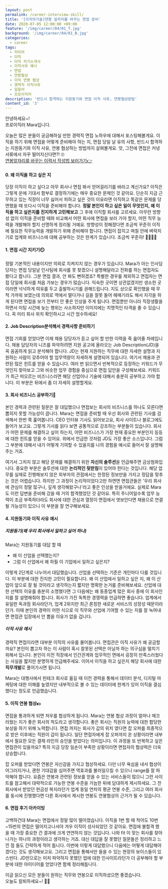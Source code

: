 ```yaml
---
layout: post
permalink: /career-interview-skill/
title: '[이직의기술]연봉 앞자리를 바꾸는 면접 준비'
date: 2020-07-05 12:00:00 +09:00
feature: '/img/career/04/01_T.jpg'
background: '/img/career/04/01_B.jpg'
categories:
  - career
tags:
  - 커리어
  - 이직
  - 이직 자기소개서
  - 이직사유 예시
  - 면접
  - 연봉협상
  - 이직 연봉 협상
  - 경력직 이직사유
  - 일잘러
  - 프로이직러
description: '반드시 합격하는 지원동기와 면접 이직 사유, 연봉협상방법'
content_id: '3'
---
```


안녕하세요~!<br>프로이직러 Mara입니다. 

오늘은 많은 분들이 궁금해하실 만한 경력직 면접 노하우에 대해서 포스팅해볼게요. 이직을 하기 위해 면접을 어떻게 준비해야 하는 지, 면접 당일 날 유의 사항, 반드시 합격하는 지원동기와 이직 사유, 연봉 협상하는 방법까지 살펴볼게요. 앗, 그전에 면접은 커녕 서류에서 자꾸 떨어지신다면?! 🙄<br>
[연봉앞자리를 바꾸는 이력서 작성법 보러가기👉](https://mara.kim/career-resume-skill/) 

#### 0. 왜 이직을 하고 싶은 지

당장 이직이 하고 싶다고 아무 회사나 면접 봐서 얻어걸리기를 바라고 계신가요? 이직은 그렇게 운에 기대서 함부로 결정하기에는 매우 중요한 문제인 것 같아요. 단순히 지금 근무하고 있는 직장이 너무 싫어서 피하고 싶은 것이 이유라면 이직하고 똑같은 문제를 당면했을 때 또다시 이직을 준비해야 합니다. **정말 본인이 하고 싶은 일이 무엇인지, 왜 이직을 하고 싶은지를 진지하게 고민해보고** 그 후에 이직할 회사를 고르세요. 아무런 방향성 없이 이직을 준비할 때와 비교해서 어떤 회사에 면접을 보러 가야 할지, 어떤 직무 능력을 개발해야 할지 선명하게 정리될 거예요. 방향성이 정해졌다면 조금씩 꾸준히 이직에 필요한 직무능력을 개발하기 위해 준비해야 합니다. 면접이 잡히고 며칠 안에 벼락치기로 업계와 비즈니스에 대해 공부하는 것은 한계가 있습니다. 조금씩 꾸준히! 🏃‍♀️🏃‍♂️

#### 1. 면접 시간 지키기⏲️ 

정말 기본적인 내용이지만 의외로 지켜지지 않는 경우가 있습니다. Mara가 아는 인사담당자는 면접 당일날 인사팀에 회사를 못 찾겠으니 설명해달라고 전화를 하는 면접자도 봤다고 합니다. 그분 면접 결과, 안 봐도 뻔하겠죠? 특별한 경우를 제외하고 면접자는 면접 당일에 회사를 처음 가보는 경우가 많습니다. 익숙한 곳이면 상관없겠지만 생소한 곳이라면 넉넉하게 여유를 두고 출발하시기를 권해드립니다. 지도 상으로 확인했을 때 무척 가까워 보였는데 의외로 역에서 멀다거나 길을 잘못 들어 헤매기라도 해서 지각을 하게 된다면 면접을 보기 전부터 안 좋은 인상을 주게 됩니다. 면접뿐만 아니라 직장생활을 하면서 미팅 시간에 늦는 행위는 사소하지만 이미지에는 치명적인 타격을 줄 수 있습니다. 꼭 미리 회사 위치 확인하시고 시간 엄수하세요!  

#### 2.  Job Description분석해서 경력사항 준비하기 

면접 기회를 얻었다면 이제 채용 담당자가 듣고 싶어 할 만한 이력을 죽 읊어줄 차례입니다. 채용 담당자의 니즈를 파악하려면 지원 공고에 올라오는 Job Description(JD)을 꼭 꼼꼼하게 읽고 분석해야 합니다. JD는 현재 지원하는 직무에 대한 자세한 설명과 지원하는 사람이 갖추어야 할 업무역량이 자세하게 설명되어 있습니다. 여기서 채용과 관련된 많은 힌트를 얻을 수 있습니다. 여러 번 읽으면서 반복적으로 등장하는 키워드가 무엇인지 찾아보고 그와 비슷한 업무 경험을 중심으로 면접 답안을 구성해보세요. 키워드가 최근 떠오르는 비즈니스라면 해당 산업이나 기술에 대해서 충분히 공부하고 가야 합니다. 이 부분은 뒤에서 좀 더 자세히 설명할게요. 

#### 3. 회사 비즈니스 공부하기📝 

본인 경력과 관련된 질문은 잘 대답했으나 면접보는 회사의 비즈니스를 하나도 모른다면 뽑히지 못할 가능성이 큽니다. Mara는 면접을 준비할 때 우선 회사와 관련된 기사를 검색해서 한번 쭉 훑어봅니다. CEO 인터뷰 기사도 읽어보고요, 회사 사이트나 블로그에도 들어가 보고요. 그렇게 기사를 읽다 보면 공통적으로 강조하는 부분들이 있습니다. 회사가 어떤 문제를 해결하고 싶어 하는지, 어떤 비즈니스가 가장 현재 중요한 부분인지 등등에 대한 힌트를 얻을 수 있어요. 위에서 언급한 것처럼 JD도 가장 좋은 소스입니다. 그럼 그 부분에 대해서 내가 어떻게 기여할 수 있을지를 나의 경험을 예시로 들어서 잘 설명해주는 거죠.

여기서 그치지 않고 해당 문제를 해결하기 위한 **자신의 솔루션**을 언급해주면 금상첨화입니다. 중요한 부분은 솔루션에 대한 **논리적인 뒷받침**이 있어야 한다는 것입니다. 해당 업무를 실제로 진행해보지 않은 외부자의 관점에서는 한정된 정보만을 가지고 정답을 맞추는 것은 어렵습니다. 하지만 그 과정이 논리적이었다고만 하면면 면접관들은  '우리 회사에 관심이 정말 많구나, 깊게 생각해왔구나'라고 좋은 인상을 받을거에요. 실제로 Mara도 이런 답변을 준비해 갔을 때 거의 합격했었던 것 같아요. 특히 주니어일수록 업무 능력이 조금 부족하더라도 회사에 대한 관심과 열정이 면접에서 엿보인다면 채용으로 연결될 가능성이 있으니 이 부분을 잘 연구해보세요. 

#### 4. 지원동기와 이직 사유 예시

##### 지원동기(왜 우리 회사에서 일하고 싶어 하나) 

Mara는 지원동기를 대답 할 때 

- 왜 이 산업을 선택했는지? 
- 그럼 이 산업에서 왜 하필 이 기업에서 일하고 싶은지? 

이렇게 2단계로 나누어서 대답했습니다. 산업을 선택하는 기준은 개인마다 다를 것입니다. 이 부분에 대한 진지한 고민이 필요합니다. 왜 이 산업에서 일하고 싶은 지, 왜 이 산업이 앞으로 잘 될 것이라고 생각하는지 짧지만 명확한 논거를 준비해보세요. 산업에 대한 선택의 이유를 충분히 소명했다면 그 다음에는 왜 동종업계 많은 회사 중에 이 회사인지를 잘 설명해줘야 합니다. 회사가 가진 독특한 경쟁력을 언급하면 좋습니다. 업계에서 유일한 독과점 회사라던가, 업계 2위지만 최근 론칭한 새로운 서비스의 성장성 때문이라던가. 이때 본인의 경력이 어떤 식으로 이 직무와 산업에 기여할 수 있는 지를 잘 녹여내면 면접관 입장에서 안 뽑을 이유가 없을 겁니다. 

##### 이직 사유 예시

경력직 면접이라면 대부분 이직의 사유를 물어봅니다. 면접관은 이직 사유가 왜 궁금할까요? 본인이 뽑고자 하는 이 사람이 혹시 잘못된 선택은 아닐까 하는 의구심을 떨치기 위해서 입니다. 본인이 이전 직장에서 인간관계와 업무적인 면에서 굉장히 만족스러웠다는 사실을 짧지만 분명하게 언급해주세요. 이어서 이직을 하고 싶은지 해당 회사에 대한 **직무개발**로 풀어가시면 됩니다. 

Mara는 대행사에서 핀테크 회사로 옮길 때 이전 경력을 통해서 데이터 분석, 디지털 마케팅에 대한 이해를 높였지만 내부적으로 볼 수 있는 데이터에 한계가 있어 이직을 결심했다는 정도로 언급했습니다.  

#### 5. 이직 연봉 협상💵 

면접을 통과하게 되면 처우를 협상하게 됩니다. Mara는 연봉 협상 과정이 얼마나 매끄러웠는 지가 좋은 회사의 척도라고 생각합니다. 좋은 회사는 직원의 능력에 대한 합당한 보상을 하기 위해 노력합니다. 면접 까지는 회사가 갑의 위치 였다면 잡 오퍼를 최종적으로 받은 이후에는 직원이 갑이 됩니다. 일단 면접자에게 잡 오퍼까지 온 상황이라면 내부에서 필요한 모든 결제 라인의 승인을 받았다는 의미입니다. 이 과정을 또 반복하고 싶은 면접관이 있을까요? 특히 지금 당장 일손이 부족한 상황이라면 면접자의 협상력은 더욱 상승합니다. 

잡 오퍼를 받았다면 연봉은 자신감을 가지고 협상하세요. 다만 너무 욕심을 내서 협상이 어그러지거나, 괜한 기대감을 심어주면 역효과를 불러일으킬 수 있으니 range를 잘 파악해야 합니다. 요즘은 연봉과 관련된 정보를 얻을 수 있는 서비스들이 많으니 그런 사이트를 참고해서 대략적으로 가능한 연봉 수준을 가늠한 뒤에 담대하게 제시하세요. 그 전 회사에서 받았던 현금성 복지라던가 업계 동일 연차의 평균 연봉 수준, 그리고 여러 회사를 동시에 진행했다면 다른 회사에서 제시한 연봉도 연봉협상의 근거가 될 수 있습니다. 

#### 6. 면접 후기 아카이빙

고백하건대 Mara는 면접에서 정말 많이 떨어졌습니다. 이직을 1번 할 때 적어도 10번~15번의 면접은 떨어지고나서야 겨우 이직이 성사되었던 것 같아요. 면접에 불합격 했을 때 가장 중요한 건 결과에 크게 연연하지 않는 것입니다. 나와 fit 이 맞는 회사를 찾아나가는 하나의 과정이라고 생각하는 거죠. 대신 대답을 잘 못했던 질문들은 정리하고 느낀 점 들도 간략하게 적어 둡니다. 이번에 이렇게 대답했으니 다음에는 어떻게 대답해야겠다는 것도 생각해보고요. 그리고 면접을 통해서만 들을 수 있는 현장의 보이스들이 있스빈다. JD만으로는 미처 파악하지 못했던 업에 대한 인사이트라던가 더 공부해야 할 부분에 대한 아이디어를 얻었다면 함께 정리해둡니다.   

이글 읽으신 모든 분들이 원하는 직무와 연봉으로 이직하셨으면 좋겠습니다.<br>
오늘도 칼퇴하세요~! 🙋‍♀️  
